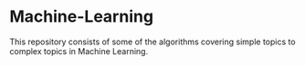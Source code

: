 # Machine-Learning
This repository consists of some of the algorithms covering simple topics to complex topics in Machine Learning. 

